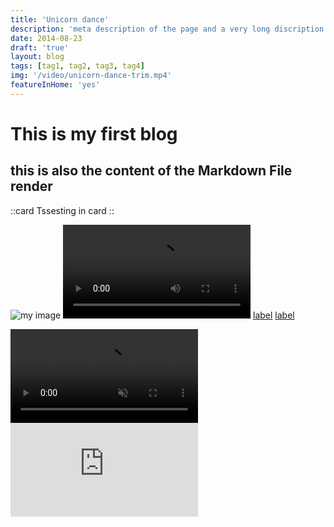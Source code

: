 ```yaml
---
title: 'Unicorn dance'
description: 'meta description of the page and a very long discription'
date: 2014-08-23
draft: 'true'
layout: blog
tags: [tag1, tag2, tag3, tag4]
img: '/video/unicorn-dance-trim.mp4'
featureInHome: 'yes'
---
```


# This is my first blog
## this is also the content of the Markdown File render
<!--more-->
::card
Tssesting in card
::

![my image](/img/image2.png)
![my image](/video/xx.webm)
[label](../../public/video/unicorn%20dance%20trim.mp4)
[label](../../public)

<video controls  muted loop autoplay>
  <source src="/video/unicorn-dance-trim.mp4" type="video/mp4">
</video>


<iframe style="aspect-ratio: 16/9;" class="w-full " src="https://www.youtube.com/embed/RWtmaiWZ5zU" title="YouTube video player" frameborder="0" allow="accelerometer; autoplay; clipboard-write; encrypted-media; gyroscope; picture-in-picture; web-share" allowfullscreen></iframe>